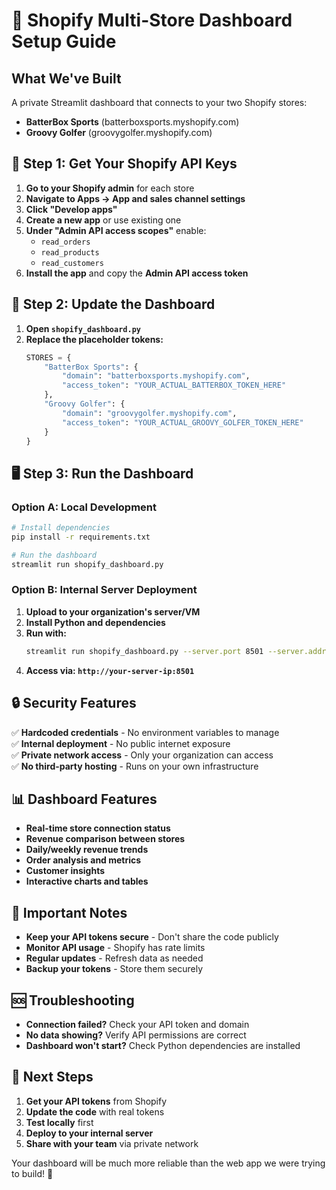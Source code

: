 # 🚀 Shopify Multi-Store Dashboard Setup Guide

## What We've Built
A private Streamlit dashboard that connects to your two Shopify stores:
- **BatterBox Sports** (batterboxsports.myshopify.com)
- **Groovy Golfer** (groovygolfer.myshopify.com)

## 🔑 Step 1: Get Your Shopify API Keys

1. **Go to your Shopify admin** for each store
2. **Navigate to Apps → App and sales channel settings**
3. **Click "Develop apps"**
4. **Create a new app** or use existing one
5. **Under "Admin API access scopes"** enable:
   - `read_orders`
   - `read_products` 
   - `read_customers`
6. **Install the app** and copy the **Admin API access token**

## 🔧 Step 2: Update the Dashboard

1. **Open `shopify_dashboard.py`**
2. **Replace the placeholder tokens:**
   ```python
   STORES = {
       "BatterBox Sports": {
           "domain": "batterboxsports.myshopify.com",
           "access_token": "YOUR_ACTUAL_BATTERBOX_TOKEN_HERE"
       },
       "Groovy Golfer": {
           "domain": "groovygolfer.myshopify.com", 
           "access_token": "YOUR_ACTUAL_GROOVY_GOLFER_TOKEN_HERE"
       }
   }
   ```

## 🖥️ Step 3: Run the Dashboard

### Option A: Local Development
```bash
# Install dependencies
pip install -r requirements.txt

# Run the dashboard
streamlit run shopify_dashboard.py
```

### Option B: Internal Server Deployment
1. **Upload to your organization's server/VM**
2. **Install Python and dependencies**
3. **Run with:**
   ```bash
   streamlit run shopify_dashboard.py --server.port 8501 --server.address 0.0.0.0
   ```
4. **Access via: `http://your-server-ip:8501`**

## 🔒 Security Features

✅ **Hardcoded credentials** - No environment variables to manage  
✅ **Internal deployment** - No public internet exposure  
✅ **Private network access** - Only your organization can access  
✅ **No third-party hosting** - Runs on your own infrastructure  

## 📊 Dashboard Features

- **Real-time store connection status**
- **Revenue comparison between stores**
- **Daily/weekly revenue trends**
- **Order analysis and metrics**
- **Customer insights**
- **Interactive charts and tables**

## 🚨 Important Notes

- **Keep your API tokens secure** - Don't share the code publicly
- **Monitor API usage** - Shopify has rate limits
- **Regular updates** - Refresh data as needed
- **Backup your tokens** - Store them securely

## 🆘 Troubleshooting

- **Connection failed?** Check your API token and domain
- **No data showing?** Verify API permissions are correct
- **Dashboard won't start?** Check Python dependencies are installed

## 🎯 Next Steps

1. **Get your API tokens** from Shopify
2. **Update the code** with real tokens
3. **Test locally** first
4. **Deploy to your internal server**
5. **Share with your team** via private network

Your dashboard will be much more reliable than the web app we were trying to build! 🎉 